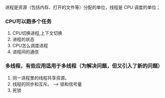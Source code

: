 进程是资源（包括内存、打开的文件等）分配的单位，线程是 CPU 调度的单位；

### CPU可以跑多个任务
1. CPU切换进程,上下文切换
2. 进程的状态
3. CPU怎么调度进程
4. 进程间的通信

### 多线程，有些应用适用于多线程（为解决问题，但又引入了新的问题）
1. 同一进程里的线程共享资源。
2. 线程的同步和互斥。 --> 锁和信号量
3. 死锁